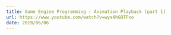 ```yaml
---
title: Game Engine Programming - Animation Playback (part 1)
url: https://www.youtube.com/watch?v=wys4hGQTFvo
date: 2019/06/06
---
```

